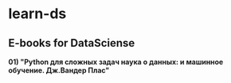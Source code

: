 # learn-ds
## E-books for DataSciense
**01) "Python для сложных задач наука о данных: и машинное обучение. Дж.Вандер Плас"**